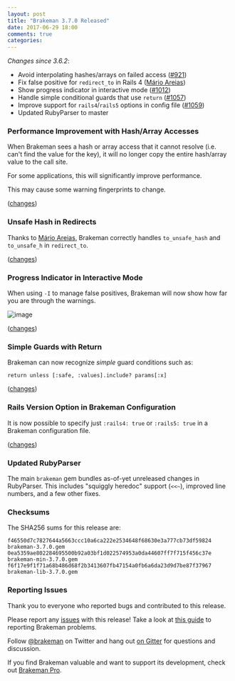 ```yaml
---
layout: post
title: "Brakeman 3.7.0 Released"
date: 2017-06-29 18:00
comments: true
categories: 
---
```


_Changes since 3.6.2_:

* Avoid interpolating hashes/arrays on failed access ([#921](https://github.com/presidentbeef/brakeman/issues/921))
* Fix false positive for `redirect_to` in Rails 4 ([Mário Areias](https://github.com/mario-areias))
* Show progress indicator in interactive mode ([#1012](https://github.com/presidentbeef/brakeman/issues/1012))
* Handle simple conditional guards that use `return` ([#1057](https://github.com/presidentbeef/brakeman/issues/1057))
* Improve support for `rails4`/`rails5` options in config file ([#1059](https://github.com/presidentbeef/brakeman/issues/1059))
* Updated RubyParser to master

### Performance Improvement with Hash/Array Accesses

When Brakeman sees a hash or array access that it cannot resolve (i.e. can't find the value for the key), it will no longer copy the entire hash/array value to the call site.

For some applications, this will significantly improve performance.

This may cause some warning fingerprints to change.

([changes](https://github.com/presidentbeef/brakeman/pull/1056))

### Unsafe Hash in Redirects

Thanks to [Mário Areias](https://github.com/mario-areias), Brakeman correctly handles `to_unsafe_hash` and `to_unsafe_h` in `redirect_to`.

([changes](https://github.com/presidentbeef/brakeman/pull/1029))

### Progress Indicator in Interactive Mode

When using `-I` to manage false positives, Brakeman will now show how far you are through the warnings.

![image](https://user-images.githubusercontent.com/75613/27519704-f7c60006-59ad-11e7-82e8-ce0e096ad678.png)

([changes](https://github.com/presidentbeef/brakeman/pull/1064))

### Simple Guards with Return

Brakeman can now recognize _simple_ guard conditions such as:

    return unless [:safe, :values].include? params[:x]

([changes](https://github.com/presidentbeef/brakeman/pull/1062))

### Rails Version Option in Brakeman Configuration

It is now possible to specify just `:rails4: true` or `:rails5: true` in a Brakeman configuration file.

([changes](https://github.com/presidentbeef/brakeman/pull/1066))

### Updated RubyParser

The main `brakeman` gem bundles as-of-yet unreleased changes in RubyParser. This includes "squiggly heredoc" support (`<<~`), improved line numbers, and a few other fixes.


### Checksums

The SHA256 sums for this release are:

    f46550d7c7827644a5663ccc10a6ca222e2534648f68630e3a777cb73df59824  brakeman-3.7.0.gem
    0ea5359ae802284695500b92a03bf1d022574953a0da44607ff7f715f456c37e  brakeman-min-3.7.0.gem
    f6f17e9f1f71a68b486d68f2b3413607fb47154a0fb6a6da23d9d7be87f37967  brakeman-lib-3.7.0.gem

### Reporting Issues

Thank you to everyone who reported bugs and contributed to this release.

Please report any [issues](https://github.com/presidentbeef/brakeman/issues) with this release! Take a look at [this guide](https://github.com/presidentbeef/brakeman/wiki/How-to-Report-a-Brakeman-Issue) to reporting Brakeman problems.

Follow [@brakeman](https://twitter.com/brakeman) on Twitter and hang out [on Gitter](https://gitter.im/presidentbeef/brakeman) for questions and discussion.

If you find Brakeman valuable and want to support its development, check out [Brakeman Pro](https://brakemanpro.com/).
